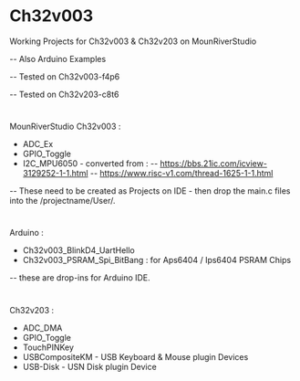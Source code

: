 # Ch32v003
Working Projects for Ch32v003 & Ch32v203 on MounRiverStudio

-- Also Arduino Examples 

-- Tested on Ch32v003-f4p6 

-- Tested on Ch32v203-c8t6 

#

MounRiverStudio Ch32v003 :
* ADC_Ex
* GPIO_Toggle
* I2C_MPU6050 - converted from :
 -- https://bbs.21ic.com/icview-3129252-1-1.html
 -- https://www.risc-v1.com/thread-1625-1-1.html

-- These need to be created as Projects on IDE - then drop the main.c files into the /projectname/User/.

#

Arduino :
* Ch32v003_BlinkD4_UartHello
* Ch32v003_PSRAM_Spi_BitBang : for Aps6404 / Ips6404 PSRAM Chips

-- these are drop-ins for Arduino IDE.
  
#

Ch32v203 : 
* ADC_DMA
* GPIO_Toggle
* TouchPINKey
* USBCompositeKM - USB Keyboard & Mouse plugin Devices
* USB-Disk - USN Disk plugin Device
  
#
